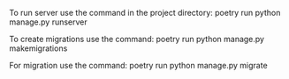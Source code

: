To run server use the command in the project directory: poetry run python manage.py runserver

To create migrations use the command: poetry run python manage.py makemigrations  
  
For migration use the command: poetry run python manage.py migrate